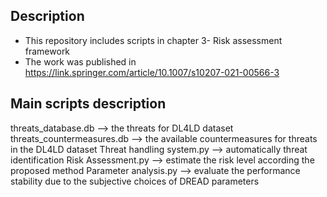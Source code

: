 ## Description
* This repository includes scripts in chapter 3- Risk assessment framework
* The work was published in https://link.springer.com/article/10.1007/s10207-021-00566-3

## Main scripts description
threats_database.db --> the threats for DL4LD dataset
threats_countermeasures.db --> the available countermeasures for threats in the DL4LD dataset
Threat handling system.py --> automatically threat identification
Risk Assessment.py --> estimate the risk level according the proposed method
Parameter analysis.py --> evaluate the performance stability due to the subjective choices of DREAD parameters


